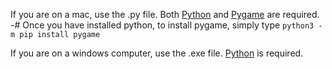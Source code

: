 If you are on a mac, use the .py file. Both [Python](https://www.python.org/) and [Pygame](https://www.pygame.org/) are required.
-# Once you have installed python, to install pygame, simply type `python3 -m pip install pygame`

If you are on a windows computer, use the .exe file. [Python](https://www.python.org/) is required.
